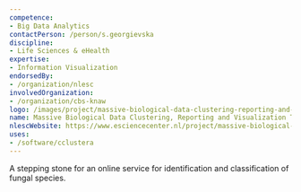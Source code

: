 ```yaml
---
competence:
- Big Data Analytics
contactPerson: /person/s.georgievska
discipline:
- Life Sciences & eHealth
expertise:
- Information Visualization
endorsedBy:
- /organization/nlesc
involvedOrganization:
- /organization/cbs-knaw
logo: /images/project/massive-biological-data-clustering-reporting-and-visualization-tools.jpg
name: Massive Biological Data Clustering, Reporting and Visualization Tools
nlescWebsite: https://www.esciencecenter.nl/project/massive-biological-data-clustering-reporting-and-visualization-tools
uses:
- /software/cclustera
---
```

A stepping stone for an online service for identification and classification of fungal species.
